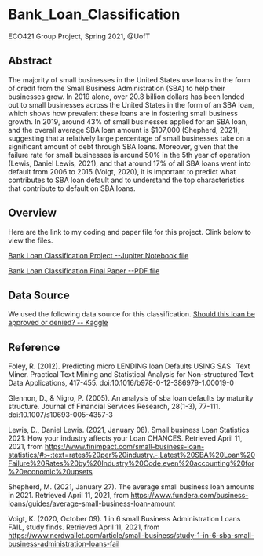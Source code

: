 # Bank_Loan_Classification
ECO421 Group Project, Spring 2021, @UofT

## Abstract
The majority of small businesses in the United States use loans in the form of credit from the Small Business Administration (SBA) to help their businesses grow. In 2019 alone, over 20.8 billion dollars has been lended out to small businesses across the United States in the form of an SBA loan, which shows how prevalent these loans are in fostering small business growth. In 2019, around 43% of small businesses applied for an SBA loan, and the overall average SBA loan amount is $107,000 (Shepherd, 2021), suggesting that a relatively large percentage of small businesses take on a significant amount of debt through SBA loans. Moreover, given that the failure rate for small businesses is around 50% in the 5th year of operation (Lewis, Daniel Lewis, 2021), and that around 17% of all SBA loans went into default from 2006 to 2015 (Voigt, 2020), it is important to predict what contributes to SBA loan default and to understand the top characteristics that contribute to default on SBA loans.

## Overview
Here are the link to my coding and paper file for this project. Clink below to view the files.

[Bank Loan Classification Project --Jupiter Notebook file](https://github.com/angelach99/Bank_Loan_Classification/blob/main/ECO421%20Group%20Project%20--%20Bank%20Loan%20Classification.ipynb)

[Bank Loan Classification Final Paper --PDF file](https://github.com/angelach99/Bank_Loan_Classification/blob/main/ECO421%20Final%20paper.pdf)

## Data Source
We used the following data source for this classification.
[Should this loan be approved or denied? -- Kaggle](https://www.kaggle.com/mirbektoktogaraev/should-this-loan-be-approved-or-denied)

## Reference
Foley, R. (2012). Predicting micro LENDING loan Defaults USING SAS  Text Miner. Practical Text Mining and Statistical Analysis for Non-structured Text Data Applications, 417-455. doi:10.1016/b978-0-12-386979-1.00019-0

Glennon, D., & Nigro, P. (2005). An analysis of sba loan defaults by maturity structure. Journal of Financial Services Research, 28(1-3), 77-111. doi:10.1007/s10693-005-4357-3

Lewis, D., Daniel Lewis. (2021, January 08). Small business Loan Statistics 2021: How your industry affects your Loan CHANCES. Retrieved April 11, 2021, from https://www.finimpact.com/small-business-loan-statistics/#:~:text=rates%20per%20industry.-,Latest%20SBA%20Loan%20Failure%20Rates%20by%20Industry%20Code,even%20accounting%20for%20economic%20upsets

Shepherd, M. (2021, January 27). The average small business loan amounts in 2021. Retrieved April 11, 2021, from https://www.fundera.com/business-loans/guides/average-small-business-loan-amount

Voigt, K. (2020, October 09). 1 in 6 small Business Administration Loans FAIL, study finds. Retrieved April 11, 2021, from https://www.nerdwallet.com/article/small-business/study-1-in-6-sba-small-business-administration-loans-fail

